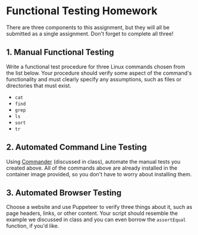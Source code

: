 # Functional Testing Homework

There are three components to this assignment, but they will all be submitted
as a single assignment. Don't forget to complete all three!

## 1. Manual Functional Testing

Write a functional test procedure for three Linux commands chosen from the list
below. Your procedure should verify some aspect of the command's functionality
and must clearly specify any assumptions, such as files or directories that must
exist.

  * `cat`
  * `find`
  * `grep`
  * `ls`
  * `sort`
  * `tr`

## 2. Automated Command Line Testing

Using [Commander](https://github.com/commander-cli/commander) (discussed in
class), automate the manual tests you created above. All of the commands above
are already installed in the container image provided, so you don't have to
worry about installing them.

## 3. Automated Browser Testing

Choose a website and use Puppeteer to verify three things about it, such as page
headers, links, or other content. Your script should resemble the example we
discussed in class and you can even borrow the `assertEqual` function, if you'd
like.

